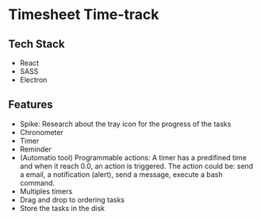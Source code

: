 # Timesheet Time-track

## Tech Stack

* React
* SASS
* Electron

## Features

* Spike: Research about the tray icon for the progress of the tasks
* Chronometer
* Timer
* Reminder
* (Automatio tool) Programmable actions: A timer has a predifined time and when it reach 0.0, an action is triggered. The action could be: send a email, a notification (alert), send a message, execute a bash command.
* Multiples timers
* Drag and drop to ordering tasks
* Store the tasks in the disk


